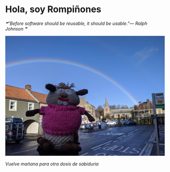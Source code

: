 # Hola, soy Rompiñones

<!--STARTS_HERE_QUOTE_README-->
<i>❝“Before software should be reusable, it should be usable.”— Ralph Johnson  ❞</i>
<!--ENDS_HERE_QUOTE_README-->

<!--START_SECTION:update_image-->
![alt text](https://raw.githubusercontent.com/focaalvarez/rompinones/main/.github/images/IMG_20220220_094217.jpg?raw=true)
<!--END_SECTION:update_image-->

*Vuelve mañana para otra dosis de sabiduría*
